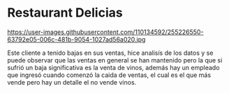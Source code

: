 # Restaurant Delicias

https://user-images.githubusercontent.com/110134592/255226550-63792e05-006c-481b-9054-1027ad56a020.jpg

Este cliente a tenido bajas en sus ventas, hice analisís de los datos y se puede observar que las ventas en general se han mantenido pero 
la que si sufrió un baja significativa es la venta de vinos, además hay un empleado que ingresó cuando comenzó la caida de ventas, el cual es
el que más vende pero hay un detalle el no vende vinos. 
